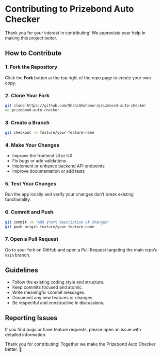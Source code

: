 # Contributing to Prizebond Auto Checker

Thank you for your interest in contributing! We appreciate your help in making this project better.

## How to Contribute

### 1. Fork the Repository

Click the **Fork** button at the top right of the repo page to create your own copy.

### 2. Clone Your Fork

```bash
git clone https://github.com/ShahiShohanur/prizebond-auto-checker
cd prizebond-auto-checker
```

### 3. Create a Branch

```bash
git checkout -b feature/your-feature-name
```

### 4. Make Your Changes

- Improve the frontend UI or UX
- Fix bugs or add validations
- Implement or enhance backend API endpoints
- Improve documentation or add tests

### 5. Test Your Changes

Run the app locally and verify your changes don’t break existing functionality.

### 6. Commit and Push

```bash
git commit -m "Add short description of changes"
git push origin feature/your-feature-name
```

### 7. Open a Pull Request

Go to your fork on GitHub and open a Pull Request targeting the main repo’s `main` branch.

## Guidelines

- Follow the existing coding style and structure.
- Keep commits focused and atomic.
- Write meaningful commit messages.
- Document any new features or changes.
- Be respectful and constructive in discussions.

## Reporting Issues

If you find bugs or have feature requests, please open an issue with detailed information.

Thank you for contributing! Together we make the Prizebond Auto Checker better. 🚀
